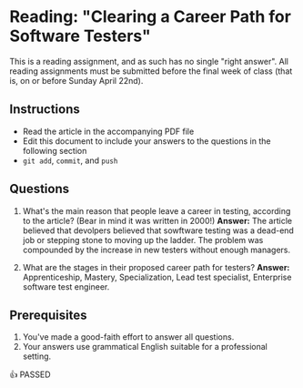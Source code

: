 Reading: "Clearing a Career Path for Software Testers"
=====================================================

This is a reading assignment, and as such has no single "right answer". All reading assignments must be submitted before the final week of class (that is, on or before Sunday April 22nd).

Instructions
------------

* Read the article in the accompanying PDF file
* Edit this document to include your answers to the questions in the following section
* `git add`, `commit`, and `push`

Questions
---------

1. What's the main reason that people leave a career in testing, according to the article? (Bear in mind it was written in 2000!) **Answer:**
	The article believed that devolpers believed that sowftware testing was a dead-end job or stepping stone to moving up the ladder.
	The problem was compounded by the increase in new testers without enough managers.

1. What are the stages in their proposed career path for testers? **Answer:**
	Apprenticeship, Mastery, Specialization, Lead test specialist, Enterprise software test engineer.

Prerequisites
-------------

1. You've made a good-faith effort to answer all questions.
1. Your answers use grammatical English suitable for a professional setting.

:+1: PASSED
